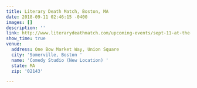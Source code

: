 ```yaml
---
title: Literary Death Match, Boston, MA
date: 2018-09-11 02:46:15 -0400
images: []
description: ''
link: http://www.literarydeathmatch.com/upcoming-events/sept-11-at-the-comedy-studio.html
show_time: true
venue:
  address: One Bow Market Way, Union Square
  city: 'Somerville, Boston '
  name: 'Comedy Studio (New Location) '
  state: MA
  zip: '02143'

---
```

